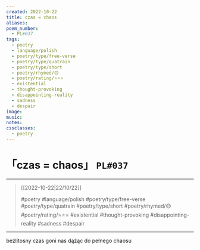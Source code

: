 ```yaml
---
created: 2022-10-22
title: czas = chaos
aliases:
poem_number:
  - PL#037
tags:
  - poetry
  - language/polish
  - poetry/type/free-verse
  - poetry/type/quatrain
  - poetry/type/short
  - poetry/rhymed/🟡
  - poetry/rating/⭐⭐⭐
  - existential
  - thought-provoking
  - disappointing-reality
  - sadness
  - despair
image:
music:
notes:
cssclasses:
  - poetry
---
```

# 「czas = chaos」 `PL#037`

---

> [[2022-10-22|22/10/22]]
> 
> #poetry 
> #language/polish 
> #poetry/type/free-verse #poetry/type/quatrain #poetry/type/short 
> #poetry/rhymed/🟡 
> #poetry/rating/⭐⭐⭐ 
> #existential #thought-provoking #disappointing-reality #sadness #despair 

---

bezlitosny czas
goni nas
dążąc do
pełnego chaosu